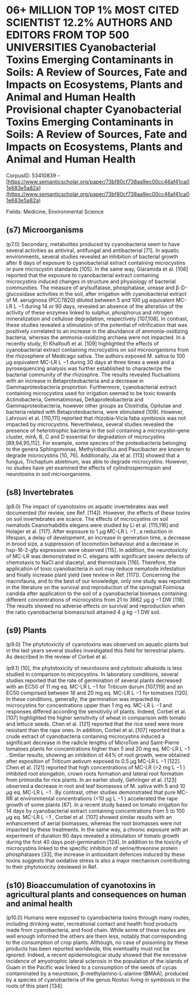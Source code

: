 # 06+ MILLION TOP 1% MOST CITED SCIENTIST 12.2% AUTHORS AND EDITORS FROM TOP 500 UNIVERSITIES Cyanobacterial Toxins Emerging Contaminants in Soils: A Review of Sources, Fate and Impacts on Ecosystems, Plants and Animal and Human Health Provisional chapter Cyanobacterial Toxins Emerging Contaminants in Soils: A Review of Sources, Fate and Impacts on Ecosystems, Plants and Animal and Human Health

CorpusID: 53410839 - [https://www.semanticscholar.org/paper/73bf80cf738aa9ec00cc46af41ca01e683e5a82a](https://www.semanticscholar.org/paper/73bf80cf738aa9ec00cc46af41ca01e683e5a82a)

Fields: Medicine, Environmental Science

## (s7) Microorganisms
(p7.0) Secondary, metabolites produced by cyanobacteria seem to have several activities as antiviral, antifungal and antibacterial [71]. In aquatic environments, several studies revealed an inhibition of bacterial growth after 8 days of exposure to cyanobacterial extract containing microcystins or pure microcystin standards [105]. In the same way, Giaramida et al. [106] reported that the exposure to cyanobacterial extract containing microcystins induced changes in structure and physiology of bacterial communities. The measure of arylsulfatase, phosphatase, urease and β-D-glucosidase activities in the soil, after irrigation with cyanobacterial extract of M. aeruginosa (PCC7820) diluted between 5 and 100 µg equivalent MC-LR L −1 during 14 or 90 days, revealed an absence of the alteration of the activity of these enzymes linked to sulphur, phosphorus and nitrogen mineralization and cellulose degradation, respectively [107,108]. In contrast, these studies revealed a stimulation of the potential of nitrification that was positively correlated to an increase in the abundance of ammonia-oxidizing bacteria, whereas the ammonia-oxidizing archaea were not impacted. In a recently study, El Khalloufi et al. [109] highlighted the effects of cyanobacterial extract containing microcystins on soil microorganisms from the rhizosphere of Medicago sativa. The authors exposed M. sativa to 100 µg equivalent MC-LR L −1 during 30 days at three times a week and a pyrosequencing analysis was further established to characterize the bacterial community of the rhizosphre. The results revealed fluctuations with an increase in Betaproteobacteria and a decrease in Gammaproteobacteria proportion. Furthermore, cyanobacterial extract containing microcystins used for irrigation seemed to be toxic towards Actinobacteria, Gemmatimonas, Deltaproteobacteria and Gammaproteobacteria, however other groups as Clostridia, Opitutae and bacteria related with Betaproteobacteria, were stimulated [109]. However, Lahrouni et al. [110,111] reported that rhizobia-Vicia faba symbiosis was not impacted by microcystins. Nevertheless, several studies revealed the presence of heterotrophic bacteria in the soil containing a microcystin-gene cluster, mlrA, B, C and D essential for degradation of microcystins [89,94,95,112]. For example, some species of the proteobacteria belonging to the genera Sphingomonas, Methylobacillus and Paucibacter are known to degrade microcystins [10, 76]. Additionally, Jia et al. [113] showed that a fungus, Trichaptum abietinum, was able to degrade microcystins. However, no studies have yet examined the effects of cylindrospermopsin and neurotoxins in soil microorganisms.
## (s8) Invertebrates
(p8.0) The impact of cyanotoxins on aquatic invertebrates was well documented (for review, see Ref. [114]). However, the effects of these toxins on soil invertebrates are scarce. The effects of microcystins on soil nematods Ceanorhabditis elegans were studied by Li et al. [115,116] and Holajjer et al. [117]. After exposure to 1 µg MC-LR L −1 , a reduction in lifespan, a delay of development, an increase in generation time, a decrease in brood size, a suppression of locomotion behaviour and a decrease in hsp-16-2-gfp expression were observed [115]. In addition, the neurotoxicity of MC-LR was demonstrated in C. elegans with significant severe defects of chemotaxis to NaCl and diacetyl, and thermotaxis [116]. Therefore, the application of toxic cyanobacteria in soil may reduce nematode infestation and finally increase plant yield (see review in Ref. [117]). Concerning the macrofauna, and to the best of our knowledge, only one study was reported in the literature on the survival and reproduction of the springtail Folmiosa candida after application to the soil of a cyanobacterial biomass containing different concentrations of microcystins from 21 to 3662 µg g −1 DW [118]. The results showed no adverse effects on survival and reproduction when the ratio cyanobacterial biomass/soil attained 4 g kg −1 DW soil.
## (s9) Plants
(p9.0) The phytotoxicity of cyanotoxins was observed on aquatic plants but in the last years several studies investigated this field for terrestrial plants. As described in the review of Corbel et al.

(p9.1) [10], the phytotoxicity of neurotoxins and cytotoxic alkaloids is less studied in comparison to microcystins. In laboratory conditions, several studies reported that the rate of germination of several plants decreased with an EC50 of 11 mg eq. MC-LR L −1 for Triticum durum [107,119] and an EC50 comprised between 16 and 20 mg eq. MC-LR L −1 for tomatoes [120]. In these conditions, generally, the germination was impacted by microcystins for concentrations upper than 1 mg eq. MC-LR L −1 and responses differed according the sensitivity of plants. Indeed, Corbel et al. [107] highlighted the higher sensitivity of wheat in comparison with tomato and lettuce seeds. Chen et al. [121] reported that the rice seed were more resistant than the rape ones. In addition, Corbel et al. [107] reported that a crude extract of cyanobacteria containing microcystins induced a significant decrease in the radicle lengths of MicroTom and Saint-Pierre tomatoes plants for concentrations higher than 5 and 20 mg eq. MC-LR L −1 . Similar results, showing an inhibition of 44% of root growth, were obtained after exposition of Triticum aetivum exposed to 0.5 µg MC-LR L −1 [122]. Chen et al. [121] reported that high concentrations of MC-LR (>2 mg L −1 ) inhibited root elongation, crown roots formation and lateral root formation from primordia for rice plants. In an earlier study, Gehringer et al. [123] observed a decrease in root and leaf biomasses of M. sativa with 5 and 10 µg eq. MC-LR L −1 . By contrast, other studies demonstrated that pure MC-RR at environmental concentrations (<10 µg L −1 ) accelerated the rape growth of some plants [87]. In a recent study based on tomato irrigation for 14 days by cyanobacterial extract containing concentrations from 5 to 100 µg eq. MC-LR L −1 , Corbel et al. [107] showed similar results with an enhancement of aerial biomasses, whereas the root biomasses were not impacted by these treatments. In the same way, a chronic exposure with an experiment of duration 90 days revealed a stimulation of tomato growth during the first 40 days post-germination [124]. In addition to the toxicity of microcystins linked to the specific inhibition of serine/threonine protein phosphatases [33], the increase in antioxidant defences induced by these toxins suggests that oxidative stress is also a major mechanism contributing to their phytotoxicity (reviewed in Ref.
## (s10) Bioaccumulation of cyanotoxins in agricultural plants and consequences on human and animal health
(p10.0) Humans were exposed to cyanobacteria toxins through many routes, including drinking water, recreational contact and health food products made from cyanobacteria, and food chain. While some of these routes are well enough informed the others are them less, notably that corresponding to the consumption of crop plants. Although, no case of poisoning by these products has been reported worldwide, this eventuality must not be ignored. Indeed, a recent epidemiological study showed that the excessive incidence of amyotrophic lateral sclerosis in the population of the islands of Guam in the Pacific was linked to a consumption of the seeds of cycas contaminated by a neurotoxin, β-methylamino-L-alanine (BMAA), produced by a species of cyanobacteria of the genus Nostoc living in symbiosis in the roots of this plant [134].
